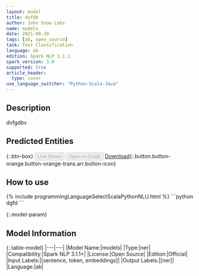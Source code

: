 ```yaml
---
layout: model
title: dvfdb
author: John Snow Labs
name: models
date: 2021-08-30
tags: [ab, open_source]
task: Text Classification
language: ab
edition: Spark NLP 3.1.1
spark_version: 3.0
supported: true
article_header:
  type: cover
use_language_switcher: "Python-Scala-Java"
---
```


## Description

dvfgdbv

## Predicted Entities



{:.btn-box}
<button class="button button-orange" disabled>Live Demo</button>
<button class="button button-orange" disabled>Open in Colab</button>
[Download](https://s3.amazonaws.com/undefined/public/models/models_ab_3.1.1_3.0_1630319017428.zip){:.button.button-orange.button-orange-trans.arr.button-icon}

## How to use



<div class="tabs-box" markdown="1">
{% include programmingLanguageSelectScalaPythonNLU.html %}
```python
dgfd
```

</div>

{:.model-param}
## Model Information

{:.table-model}
|---|---|
|Model Name:|models|
|Type:|ner|
|Compatibility:|Spark NLP 3.1.1+|
|License:|Open Source|
|Edition:|Official|
|Input Labels:|[sentence, token, embeddings]|
|Output Labels:|[ner]|
|Language:|ab|